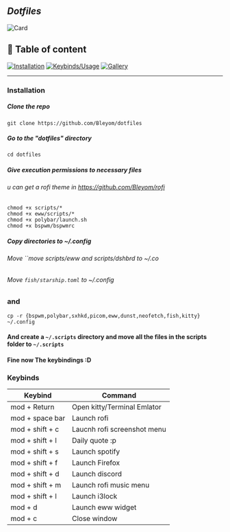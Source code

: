 ## _Dotfiles_

![Card](https://i.imgur.com/w9REtBk.png)

## 🔗 Table of content
[![Installation](https://img.shields.io/badge/%E2%9A%99%EF%B8%8F-Installation-brightgreen?style=for-the-badge)](https://github.com/Bleyom/dotfiles#installation)
[![Keybinds/Usage](https://img.shields.io/badge/%E2%8C%A8%EF%B8%8F%EF%B8%8F-Keybinds-brightgreen?style=for-the-badge)](https://github.com/Bleyom/dotfiles/blob/main/README.md#keybinds)
[![Gallery](https://img.shields.io/badge/%F0%9F%93%B8%EF%B8%8F%EF%B8%8F-Gallery-brightgreen?style=for-the-badge)](#)

---


### Installation


##### Clone the repo
```
git clone https://github.com/Bleyom/dotfiles
```

##### Go to the "dotfiles" directory

```
cd dotfiles
```

##### Give execution permissions to necessary files

###### u can get a rofi theme in https://github.com/Bleyom/rofi

```
chmod +x scripts/*
chmod +x eww/scripts/*
chmod +x polybar/launch.sh
chmod +x bspwm/bspwmrc
```

##### Copy directories to ~/.config

###### Move ``move scripts/eww and scripts/dshbrd to ~/.co

###### Move `fish/starship.toml` to ~/.config

### and

```
cp -r {bspwm,polybar,sxhkd,picom,eww,dunst,neofetch,fish,kitty} ~/.config
```

#### And create a `~/.scripts` directory and move all the files in the scripts folder to `~/.scripts`




#### Fine now The keybindings :D

### Keybinds

| Keybind          | Command                     |      
| -----------------| --------------------------- |
| mod + Return     | Open kitty/Terminal Emlator |
| mod + space bar  |    Launch rofi               |
| mod + shift + c  | Laucnh rofi screenshot menu  |
| mod + shift + l  | Daily quote :p              | 
| mod + shift + s  | Launch spotify              |
| mod + shift + f  | Launch Firefox              | 
| mod + shift + d  | Launch discord              |
| mod + shift + m  | Launch rofi music menu       | 
| mod + shift + l  | Launch i3lock               | 
| mod + d          | Launch eww widget           |
| mod + c          | Close window                |

